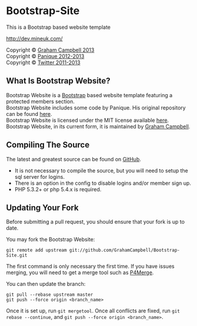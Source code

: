 Bootstrap-Site
==============

This is a Bootstrap based website template

http://dev.mineuk.com/


Copyright © [Graham Campbell 2013](https://github.com/GrahamCampbell)  
Copyright © [Panique 2012-2013](https://github.com/panique)  
Copyright © [Twitter 2011-2013](https://github.com/twitter)  



## What Is Bootstrap Website?

Bootstrap Website is a [Bootstrap](https://github.com/twitter/bootstrap) based website template featuring a protected members section.  
Bootstrap Website includes some code by Panique. His original repository can be found [here](https://github.com/panique/php-login).  
Bootstrap Website is licensed under the MIT license available [here](https://github.com/GrahamCampbell/Bootstrap-Site/blob/master/LICENSE.md).  
Bootstrap Website, in its current form, it is maintained by [Graham Campbell](https://github.com/GrahamCampbell).  



## Compiling The Source

The latest and greatest source can be found on [GitHub](https://github.com/GrahamCampbell/Bootstrap-Site).  

* It is not necessary to compile the source, but you will need to setup the sql server for logins.  
* There is an option in the config to disable logins and/or member sign up.  
* PHP 5.3.2+ or php 5.4.x is required.  


## Updating Your Fork

Before submitting a pull request, you should ensure that your fork is up to date.  

You may fork the Bootstrap Website:  

    git remote add upstream git://github.com/GrahamCampbell/Bootstrap-Site.git

The first command is only necessary the first time. If you have issues merging, you will need to get a merge tool such as [P4Merge](http://perforce.com/product/components/perforce_visual_merge_and_diff_tools).  

You can then update the branch:  

    git pull --rebase upstream master
    git push --force origin <branch_name>

Once it is set up, run `git mergetool`. Once all conflicts are fixed, run `git rebase --continue`, and `git push --force origin <branch_name>`.  
